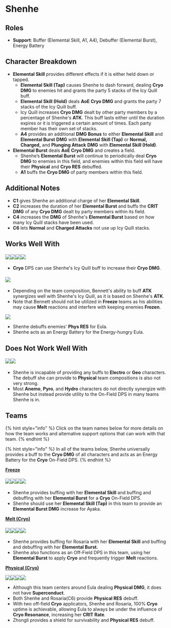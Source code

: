 # Shenhe

## Roles

* **Support**: Buffer (Elemental Skill, A1, A4), Debuffer (Elemental Burst), Energy Battery

## Character Breakdown

* **Elemental Skill** provides different effects if it is either held down or tapped.
  * **Elemental Skill (Tap)** causes Shenhe to dash forward, dealing **Cryo DMG** to enemies hit and grants the party 5 stacks of the Icy Quill buff.
  * **Elemental Skill (Hold)** deals **AoE Cryo DMG** and grants the party 7 stacks of the Icy Quill buff.
  * Icy Quill increases **Cryo DMG** dealt by other party members by a percentage of Shenhe's **ATK**. This buff lasts either until the duration expires or it is triggered a certain amount of times. Each party member has their own set of stacks.
  * **A4** provides an additional **DMG Bonus** to either **Elemental Skill** and **Elemental Burst** **DMG** with **Elemental Skill (Tap)** or **Normal, Charged,** and **Plunging Attack** **DMG** with **Elemental Skill (Hold)**.
* **Elemental Burst** deals **AoE Cryo DMG** and creates a field.
  * Shenhe’s **Elemental Burst** will continue to periodically deal **Cryo DMG** to enemies in this field, and enemies within this field will have their **Physical** and **Cryo RES** debuffed.
  * **A1** buffs the **Cryo DMG** of party members within this field.

## Additional Notes

* **C1** gives Shenhe an additional charge of her **Elemental Skill**.
* **C2** increases the duration of her **Elemental Burst** and buffs the **CRIT DMG** of any **Cryo DMG** dealt by party members within its field.
* **C4** increases the **DMG** of Shenhe's **Elemental Burst** based on how many Icy Quill stacks have been used.
* **C6** lets **Normal** and **Charged Attacks** not use up Icy Quill stacks.

## Works Well With

#### ![](../../.gitbook/assets/ui\_avataricon\_ganyu.png)![](../../.gitbook/assets/ui\_avataricon\_ayaka.png)![](../../.gitbook/assets/ui\_avataricon\_kaeya.png)![](../../.gitbook/assets/ui\_avataricon\_rosaria.png)

* **Cryo** DPS can use Shenhe's Icy Quill buff to increase their **Cryo DMG**.

#### ![](../../.gitbook/assets/ui\_avataricon\_bennett.png)

* Depending on the team composition, Bennett's ability to buff **ATK** synergizes well with Shenhe's Icy Quill, as it is based on Shenhe's **ATK**.
* Note that Bennett should not be utilized in **Freeze** teams as his abilities may cause **Melt** reactions and interfere with keeping enemies **Frozen**.

![](../../.gitbook/assets/ui\_avataricon\_eula.png)

* Shenhe debuffs enemies' **Phys RES** for Eula.
* Shenhe acts as an Energy Battery for the Energy-hungry Eula.

## Does Not Work Well With

#### ![](../../.gitbook/assets/ui\_icon\_electro.webp)![](../../.gitbook/assets/ui\_icon\_geo.webp)

* Shenhe is incapable of providing any buffs to **Electro** or **Geo** characters. The debuff she can provide to **Physical** team compositions is also not very strong.
* Most **Anemo**, **Pyro**, and **Hydro** characters do not directly synergize with Shenhe but instead provide utility to the On-Field DPS in many teams Shenhe is in.

## Teams

{% hint style="info" %}
Click on the team names below for more details on how the team works and alternative support options that can work with that team.
{% endhint %}

{% hint style="info" %}
In all of the teams below, Shenhe universally provides a buff to the **Cryo DMG** of all characters and acts as an Energy Battery for the **Cryo** On-Field DPS.
{% endhint %}

[**Freeze**](../../teams/freeze.md)

#### ![](../../.gitbook/assets/ui\_avataricon\_ayaka.png)![](../../.gitbook/assets/ui\_avataricon\_mona.png)![](../../.gitbook/assets/ui\_avataricon\_shenhe.png)![](../../.gitbook/assets/ui\_avataricon\_diona.png)

* Shenhe provides buffing with her **Elemental Skill** and buffing and debuffing with her **Elemental Burst** for a **Cryo** On-Field DPS.
* Shenhe should use her **Elemental Skill (Tap)** in this team to provide an **Elemental Burst DMG** increase for Ayaka.

[**Melt (Cryo)**](../../teams/reverse-melt.md)

#### ![](../../.gitbook/assets/ui\_avataricon\_rosaria.png)![](../../.gitbook/assets/ui\_avataricon\_xiangling.png)![](../../.gitbook/assets/ui\_avataricon\_shenhe.png)![](../../.gitbook/assets/ui\_avataricon\_bennett.png)

* Shenhe provides buffing for Rosaria with her **Elemental Skill** and buffing and debuffing with her **Elemental Burst.**
* Shenhe also functions as an Off-Field DPS in this team, using her **Elemental Burst** to apply **Cryo** and frequently trigger **Melt** reactions.

****[**Physical (Cryo)**](../../teams/physical-cryo.md)****

![](../../.gitbook/assets/ui\_avataricon\_eula.png)![](../../.gitbook/assets/ui\_avataricon\_shenhe.png)![](../../.gitbook/assets/ui\_avataricon\_rosaria.png)![](../../.gitbook/assets/ui\_avataricon\_zhongli.png)

* Although this team centers around Eula dealing **Physical DMG**, it does not have **Superconduct**.
* Both Shenhe and Rosaria(C6) provide **Physical RES** debuff.
* With two off-field **Cryo** applicators, Shenhe and Rosaria, 100% **Cryo** uptime is achievable, allowing Eula to always be under the influence of **Cryo Resonance**, increasing her **CRIT Rate**.
* Zhongli provides a shield for survivability and **Physical RES** debuff.
